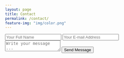 ```yaml
---
layout: page
title: Contact
permalink: /contact/
feature-img: "img/color.png"
---
```




<form action="https://getsimpleform.com/messages?form_api_token=ec9633c0dddb72eb3f0d9d57c41d7e4d" method="post">
  <!-- the redirect_to is optional, the form will redirect to the referrer on submission -->
  <input type='hidden' name='redirect_to' value='http://Katemstoll.com/thank-you/' />
  <input type='text' name='name' placeholder='Your Full Name' />
  <input type='email' name='email' placeholder='Your E-mail Address' />
  <textarea name='message' placeholder='Write your message ...'></textarea>
  <input type='submit' value='Send Message' />
</form>